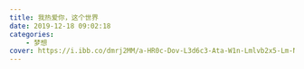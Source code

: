 ```yaml
---
title: 我热爱你，这个世界
date: 2019-12-18 09:02:18
categories:
    - 梦想
cover: https://i.ibb.co/dmrj2MM/a-HR0c-Dov-L3d6c3-Ata-W1n-Lmlvb2x5-Lm-Nvb-S8y-MDE3-MDky-NTE1-NDI0-Njgw-NS5qc-Gc.jpg
---
```



